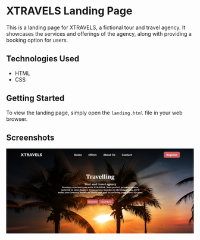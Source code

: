 # XTRAVELS Landing Page

This is a landing page for XTRAVELS, a fictional tour and travel agency. It showcases the services and offerings of the agency, along with providing a booking option for users.


## Technologies Used

- HTML
- CSS

## Getting Started

To view the landing page, simply open the `landing.html` file in your web browser.

## Screenshots

![Screenshot](output.png)



